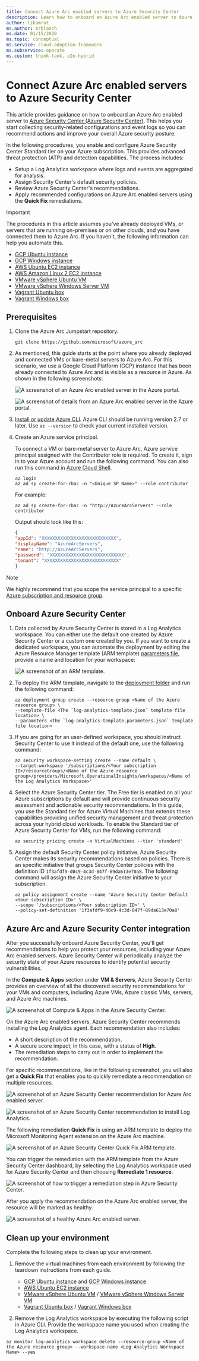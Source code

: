 ```yaml
---
title: Connect Azure Arc enabled servers to Azure Security Center
description: Learn how to onboard an Azure Arc enabled server to Azure Security Center.
author: likamrat
ms.author: brblanch
ms.date: 01/15/2020
ms.topic: conceptual
ms.service: cloud-adoption-framework
ms.subservice: operate
ms.custom: think-tank, e2e-hybrid
---
```


# Connect Azure Arc enabled servers to Azure Security Center

This article provides guidance on how to onboard an Azure Arc enabled server to [Azure Security Center (Azure Security Center)](/azure/security-center/). This helps you start collecting security-related configurations and event logs so you can recommend actions and improve your overall Azure security posture.

In the following procedures, you enable and configure Azure Security Center Standard tier on your Azure subscription. This provides advanced threat protection (ATP) and detection capabilities. The process includes:

- Setup a Log Analytics workspace where logs and events are aggregated for analysis.
- Assign Security Center's default security policies.
- Review Azure Security Center's recommendations.
- Apply recommended configurations on Azure Arc enabled servers using the **Quick Fix** remediations.

> [!IMPORTANT]
> The procedures in this article assumes you've already deployed VMs, or servers that are running on-premises or on other clouds, and you have connected them to Azure Arc. If you haven't, the following information can help you automate this.

- [GCP Ubuntu instance](./gcp-terraform-ubuntu.md)
- [GCP Windows instance](./gcp-terraform-windows.md)
- [AWS Ubuntu EC2 instance](./aws-terraform-ubuntu.md)
- [AWS Amazon Linux 2 EC2 instance](./aws-terraform-al2.md)
- [VMware vSphere Ubuntu VM](./vmware-terraform-ubuntu.md)
- [VMware vSphere Windows Server VM](./vmware-terraform-winsrv.md)
- [Vagrant Ubuntu box](./local-vagrant-ubuntu.md)
- [Vagrant Windows box](./local-vagrant-windows.md)

## Prerequisites

1. Clone the Azure Arc Jumpstart repository.

    ```console
    git clone https://github.com/microsoft/azure_arc
    ```

2. As mentioned, this guide starts at the point where you already deployed and connected VMs or bare-metal servers to Azure Arc. For this scenario, we use a Google Cloud Platform (GCP) instance that has been already connected to Azure Arc and is visible as a resource in Azure. As shown in the following screenshots:

    ![A screenshot of an Azure Arc enabled server in the Azure portal.](./img/arc-security-ctr/arc-overview.png)

    ![A screenshot of details from an Azure Arc enabled server in the Azure portal.](./img/arc-security-ctr/arc-status.png)

3. [Install or update Azure CLI](/cli/azure/install-azure-cli). Azure CLI should be running version 2.7 or later. Use `az --version` to check your current installed version.

4. Create an Azure service principal.

    To connect a VM or bare-metal server to Azure Arc, Azure service principal assigned with the Contributor role is required. To create it, sign in to your Azure account and run the following command. You can also run this command in [Azure Cloud Shell](https://shell.azure.com/).

    ```console
    az login
    az ad sp create-for-rbac -n "<Unique SP Name>" --role contributor
    ```

    For example:

    ```console
    az ad sp create-for-rbac -n "http://AzureArcServers" --role contributor
    ```

    Output should look like this:

    ```json
    {
    "appId": "XXXXXXXXXXXXXXXXXXXXXXXXXXXX",
    "displayName": "AzureArcServers",
    "name": "http://AzureArcServers",
    "password": "XXXXXXXXXXXXXXXXXXXXXXXXXXXX",
    "tenant": "XXXXXXXXXXXXXXXXXXXXXXXXXXXX"
    }
    ```

> [!NOTE]
> We highly recommend that you scope the service principal to a specific [Azure subscription and resource group](/cli/azure/ad/sp).

## Onboard Azure Security Center

1. Data collected by Azure Security Center is stored in a Log Analytics workspace. You can either use the default one created by Azure Security Center or a custom one created by you. If you want to create a dedicated workspace, you can automate the deployment by editing the Azure Resource Manager template (ARM template) [parameters file](https://github.com/microsoft/azure-arc/blob/main/azure-arc-servers-jumpstart/securitycenter/arm/log-analytics-template.parameters.json), provide a name and location for your workspace:

   ![A screenshot of an ARM template.](./img/arc-security-ctr/arm-template.png)

2. To deploy the ARM template, navigate to the [deployment folder](https://github.com/microsoft/azure-arc/tree/main/azure-arc-servers-jumpstart/securitycenter/arm) and run the following command:

   ```console
   az deployment group create --resource-group <Name of the Azure resource group> \
   --template-file <The `log-analytics-template.json` template file location> \
   --parameters <The `log-analytics-template.parameters.json` template file location>
   ```

3. If you are going for an user-defined workspace, you should instruct Security Center to use it instead of the default one, use the following command:

   ```console
   az security workspace-setting create --name default \
   --target-workspace '/subscriptions/<Your subscription ID>/resourceGroups/<Name of the Azure resource group>/providers/Microsoft.OperationalInsights/workspaces/<Name of the Log Analytics Workspace>'
   ```

4. Select the Azure Security Center tier. The Free tier is enabled on all your Azure subscriptions by default and will provide continuous security assessment and actionable security recommendations. In this guide, you use the Standard tier for Azure Virtual Machines that extends these capabilities providing unified security management and threat protection across your hybrid cloud workloads. To enable the Standard tier of Azure Security Center for VMs, run the following command:

    ```console
    az security pricing create -n VirtualMachines --tier 'standard'
    ```

5. Assign the default Security Center policy initiative. Azure Security Center makes its security recommendations based on policies. There is an specific initiative that groups Security Center policies with the definition ID `1f3afdf9-d0c9-4c3d-847f-89da613e70a8`. The following command will assign the Azure Security Center initiative to your subscription.

    ```console
    az policy assignment create --name 'Azure Security Center Default <Your subscription ID>' \
    --scope '/subscriptions/<Your subscription ID>' \
    --policy-set-definition '1f3afdf9-d0c9-4c3d-847f-89da613e70a8'
    ```

## Azure Arc and Azure Security Center integration

After you successfully onboard Azure Security Center, you'll get recommendations to help you protect your resources, including your Azure Arc enabled servers. Azure Security Center will periodically analyze the security state of your Azure resources to identify potential security vulnerabilities.

In the **Compute & Apps** section under **VM & Servers**, Azure Security Center provides an overview of all the discovered security recommendations for your VMs and computers, including Azure VMs, Azure classic VMs, servers, and Azure Arc machines.

![A screenshot of **Compute & Apps** in the Azure Security Center.](./img/arc-security-ctr/compute-apps.png)

On the Azure Arc enabled servers, Azure Security Center recommends installing the Log Analytics agent. Each recommendation also includes:

- A short description of the recommendation.
- A secure score impact, in this case, with a status of **High**.
- The remediation steps to carry out in order to implement the recommendation.

For specific recommendations, like in the following screenshot, you will also get a **Quick Fix** that enables you to quickly remediate a recommendation on multiple resources.

  ![A screenshot of an Azure Security Center recommendation for Azure Arc enabled server.](./img/arc-security-ctr/rec-quick-fix.png)

  ![A screenshot of an Azure Security Center recommendation to install Log Analytics.](./img/arc-security-ctr/rec-remediate.png)

The following remediation **Quick Fix** is using an ARM template to deploy the Microsoft Monitoring Agent extension on the Azure Arc machine.

  ![A screenshot of an Azure Security Center **Quick Fix** ARM template.](./img/arc-security-ctr/quick-fix-template.png)

You can trigger the remediation with the ARM template from the Azure Security Center dashboard, by selecting the Log Analytics workspace used for Azure Security Center and then choosing **Remediate 1 resource**.

  ![A screenshot of how to trigger a remediation step in Azure Security Center.](./img/arc-security-ctr/remediation-trigger.png)

After you apply the recommendation on the Azure Arc enabled server, the resource will be marked as healthy.

  ![A screenshot of a healthy Azure Arc enabled server.](./img/arc-security-ctr/healthy-server.png)

## Clean up your environment

Complete the following steps to clean up your environment.

1. Remove the virtual machines from each environment by following the teardown instructions from each guide.

    - [GCP Ubuntu instance](./gcp-terraform-ubuntu.md) and [GCP Windows instance](./gcp-terraform-windows.md)
    - [AWS Ubuntu EC2 instance](./aws-terraform-ubuntu.md)
    - [VMware vSphere Ubuntu VM](./vmware-terraform-ubuntu.md) / [VMware vSphere Windows Server VM](./vmware-terraform-winsrv.md)
    - [Vagrant Ubuntu box](./local-vagrant-ubuntu.md) / [Vagrant Windows box](./local-vagrant-windows.md)

2. Remove the Log Analytics workspace by executing the following script in Azure CLI. Provide the workspace name you used when creating the Log Analytics workspace.

  ```console
  az monitor log-analytics workspace delete --resource-group <Name of the Azure resource group> --workspace-name <Log Analytics Workspace Name> --yes
  ```
